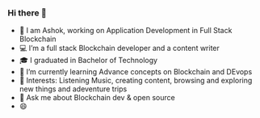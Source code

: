  ### Hi there 👋



- 👀 I am Ashok, working on Application Development in Full Stack Blockchain
- 💻 I’m a full stack Blockchain developer and a content writer  
- 🎓 I graduated in Bachelor of Technology
- 🌱 I’m currently learning Advance concepts on Blockchain and DEvops
- 💞️ Interests: Listening Music, creating content, browsing and exploring new things and adeventure trips
- 💬 Ask me about Blockchain dev & open source
- 😄 


